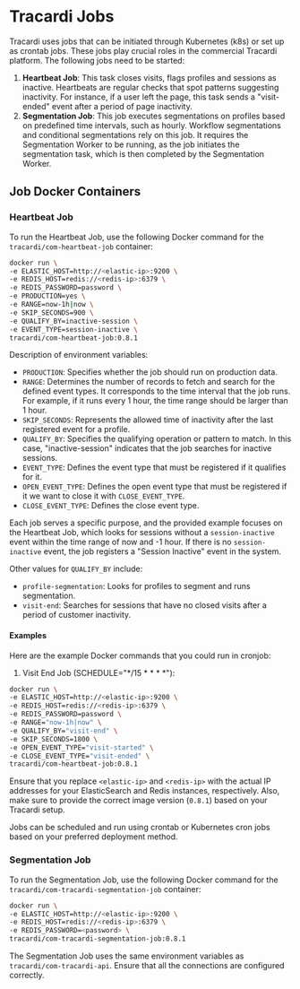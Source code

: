 # Tracardi Jobs

Tracardi uses jobs that can be initiated through Kubernetes (k8s) or set up as crontab jobs. These jobs play crucial
roles in the commercial Tracardi platform. The following jobs need to be started:

1. **Heartbeat Job**: This task closes visits, flags profiles and sessions as inactive. Heartbeats are regular checks
   that spot patterns suggesting inactivity. For instance, if a user left the page, this task sends a "visit-ended"
   event after a period of page inactivity.
2. **Segmentation Job**: This job executes segmentations on profiles based on predefined time intervals, such as hourly.
   Workflow segmentations and conditional segmentations rely on this job. It requires the Segmentation Worker to be
   running, as the job initiates the segmentation task, which is then completed by the Segmentation Worker.

## Job Docker Containers

### Heartbeat Job

To run the Heartbeat Job, use the following Docker command for the `tracardi/com-heartbeat-job` container:

```bash
docker run \
-e ELASTIC_HOST=http://<elastic-ip>:9200 \
-e REDIS_HOST=redis://<redis-ip>:6379 \
-e REDIS_PASSWORD=password \
-e PRODUCTION=yes \
-e RANGE=now-1h|now \
-e SKIP_SECONDS=900 \
-e QUALIFY_BY=inactive-session \
-e EVENT_TYPE=session-inactive \
tracardi/com-heartbeat-job:0.8.1
```

Description of environment variables:

- `PRODUCTION`: Specifies whether the job should run on production data.
- `RANGE`: Determines the number of records to fetch and search for the defined event types. It corresponds to the time
  interval that the job runs. For example, if it runs every 1 hour, the time range should be larger than 1 hour.
- `SKIP_SECONDS`: Represents the allowed time of inactivity after the last registered event for a profile.
- `QUALIFY_BY`: Specifies the qualifying operation or pattern to match. In this case, "inactive-session" indicates that
  the job searches for inactive sessions.
- `EVENT_TYPE`: Defines the event type that must be registered if it qualifies for it.
- `OPEN_EVENT_TYPE`: Defines the open event type that must be registered if it we want to close it
  with `CLOSE_EVENT_TYPE`.
- `CLOSE_EVENT_TYPE`: Defines the close event type.

Each job serves a specific purpose, and the provided example focuses on the Heartbeat Job, which looks for sessions
without a `session-inactive` event within the time range of now and -1 hour. If there is no `session-inactive` event,
the job registers a "Session Inactive" event in the system.

Other values for `QUALIFY_BY` include:

- `profile-segmentation`: Looks for profiles to segment and runs segmentation.
- `visit-end`: Searches for sessions that have no closed visits after a period of customer inactivity.

#### Examples

Here are the example Docker commands that you could run in cronjob:

1. Visit End Job (SCHEDULE="*/15 * * * *"):

```bash
docker run \
-e ELASTIC_HOST=http://<elastic-ip>:9200 \
-e REDIS_HOST=redis://<redis-ip>:6379 \
-e REDIS_PASSWORD=password \
-e RANGE="now-1h|now" \
-e QUALIFY_BY="visit-end" \
-e SKIP_SECONDS=1800 \
-e OPEN_EVENT_TYPE="visit-started" \
-e CLOSE_EVENT_TYPE="visit-ended" \
tracardi/com-heartbeat-job:0.8.1
```

Ensure that you replace `<elastic-ip>` and `<redis-ip>` with the actual IP addresses for your ElasticSearch and Redis
instances, respectively. Also, make sure to provide the correct image version (`0.8.1`) based on your Tracardi setup.

Jobs can be scheduled and run using crontab or Kubernetes cron jobs based on your preferred deployment method.

### Segmentation Job

To run the Segmentation Job, use the following Docker command for the `tracardi/com-tracardi-segmentation-job`
container:

```bash
docker run \
-e ELASTIC_HOST=http://<elastic-ip>:9200 \
-e REDIS_HOST=redis://<redis-ip>:6379 \
-e REDIS_PASSWORD=<password> \
tracardi/com-tracardi-segmentation-job:0.8.1
```

The Segmentation Job uses the same environment variables as `tracardi/com-tracardi-api`. Ensure that all the connections are
configured correctly.

